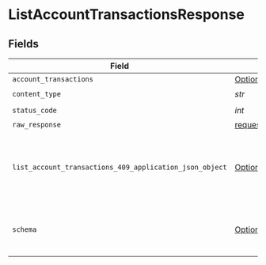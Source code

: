 # ListAccountTransactionsResponse


## Fields

| Field                                                                                                                       | Type                                                                                                                        | Required                                                                                                                    | Description                                                                                                                 |
| --------------------------------------------------------------------------------------------------------------------------- | --------------------------------------------------------------------------------------------------------------------------- | --------------------------------------------------------------------------------------------------------------------------- | --------------------------------------------------------------------------------------------------------------------------- |
| `account_transactions`                                                                                                      | [Optional[shared.AccountTransactions]](../../models/shared/accounttransactions.md)                                          | :heavy_minus_sign:                                                                                                          | Success                                                                                                                     |
| `content_type`                                                                                                              | *str*                                                                                                                       | :heavy_check_mark:                                                                                                          | N/A                                                                                                                         |
| `status_code`                                                                                                               | *int*                                                                                                                       | :heavy_check_mark:                                                                                                          | N/A                                                                                                                         |
| `raw_response`                                                                                                              | [requests.Response](https://requests.readthedocs.io/en/latest/api/#requests.Response)                                       | :heavy_minus_sign:                                                                                                          | N/A                                                                                                                         |
| `list_account_transactions_409_application_json_object`                                                                     | [Optional[ListAccountTransactions409ApplicationJSON]](../../models/operations/listaccounttransactions409applicationjson.md) | :heavy_minus_sign:                                                                                                          | The data type's dataset has not been requested or is still syncing.                                                         |
| `schema`                                                                                                                    | [Optional[shared.Schema]](../../models/shared/schema.md)                                                                    | :heavy_minus_sign:                                                                                                          | Your `query` parameter was not correctly formed                                                                             |